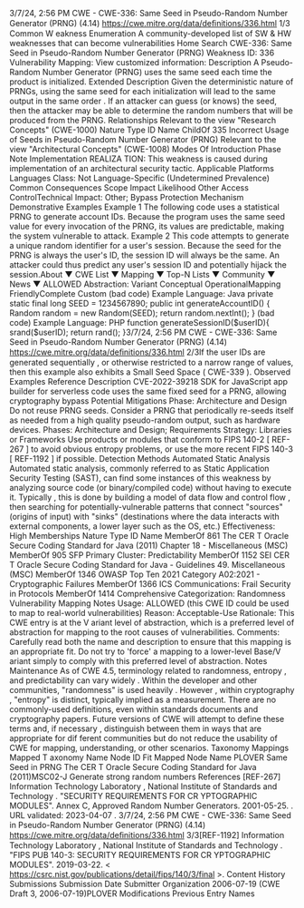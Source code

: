 3/7/24, 2:56 PM CWE - CWE-336: Same Seed in Pseudo-Random Number Generator (PRNG) (4.14)
https://cwe.mitre.org/data/deﬁnitions/336.html 1/3
Common W eakness Enumeration
A community-developed list of SW & HW weaknesses that can become
vulnerabilities
Home Search
CWE-336: Same Seed in Pseudo-Random Number Generator (PRNG)
Weakness ID: 336
Vulnerability Mapping: 
View customized information:
 Description
A Pseudo-Random Number Generator (PRNG) uses the same seed each time the product is initialized.
 Extended Description
Given the deterministic nature of PRNGs, using the same seed for each initialization will lead to the same output in the same order . If
an attacker can guess (or knows) the seed, then the attacker may be able to determine the random numbers that will be produced
from the PRNG.
 Relationships
 Relevant to the view "Research Concepts" (CWE-1000)
Nature Type ID Name
ChildOf 335 Incorrect Usage of Seeds in Pseudo-Random Number Generator (PRNG)
 Relevant to the view "Architectural Concepts" (CWE-1008)
 Modes Of Introduction
Phase Note
Implementation REALIZA TION: This weakness is caused during implementation of an architectural security tactic.
 Applicable Platforms
Languages
Class: Not Language-Specific (Undetermined Prevalence)
 Common Consequences
Scope Impact Likelihood
Other
Access ControlTechnical Impact: Other; Bypass Protection Mechanism
 Demonstrative Examples
Example 1
The following code uses a statistical PRNG to generate account IDs.
Because the program uses the same seed value for every invocation of the PRNG, its values are predictable, making the system
vulnerable to attack.
Example 2
This code attempts to generate a unique random identifier for a user's session.
Because the seed for the PRNG is always the user's ID, the session ID will always be the same. An attacker could thus predict any
user's session ID and potentially hijack the session.About ▼ CWE List ▼ Mapping ▼ Top-N Lists ▼ Community ▼ News ▼
ALLOWED
Abstraction: Variant
Conceptual OperationalMapping
FriendlyComplete Custom
(bad code) Example Language: Java 
private static final long SEED = 1234567890;
public int generateAccountID() {
Random random = new Random(SEED);
return random.nextInt();
}
(bad code) Example Language: PHP 
function generateSessionID($userID){
srand($userID);
return rand();
}3/7/24, 2:56 PM CWE - CWE-336: Same Seed in Pseudo-Random Number Generator (PRNG) (4.14)
https://cwe.mitre.org/data/deﬁnitions/336.html 2/3If the user IDs are generated sequentially , or otherwise restricted to a narrow range of values, then this example also exhibits a Small
Seed Space ( CWE-339 ).
 Observed Examples
Reference Description
CVE-2022-39218 SDK for JavaScript app builder for serverless code uses the same fixed seed for a PRNG, allowing
cryptography bypass
 Potential Mitigations
Phase: Architecture and Design
Do not reuse PRNG seeds. Consider a PRNG that periodically re-seeds itself as needed from a high quality pseudo-random
output, such as hardware devices.
Phases: Architecture and Design; Requirements
Strategy: Libraries or Frameworks
Use products or modules that conform to FIPS 140-2 [ REF-267 ] to avoid obvious entropy problems, or use the more recent
FIPS 140-3 [ REF-1192 ] if possible.
 Detection Methods
Automated Static Analysis
Automated static analysis, commonly referred to as Static Application Security Testing (SAST), can find some instances of this
weakness by analyzing source code (or binary/compiled code) without having to execute it. Typically , this is done by building a
model of data flow and control flow , then searching for potentially-vulnerable patterns that connect "sources" (origins of input)
with "sinks" (destinations where the data interacts with external components, a lower layer such as the OS, etc.)
Effectiveness: High
 Memberships
Nature Type ID Name
MemberOf 861 The CER T Oracle Secure Coding Standard for Java (2011) Chapter 18 - Miscellaneous (MSC)
MemberOf 905 SFP Primary Cluster: Predictability
MemberOf 1152 SEI CER T Oracle Secure Coding Standard for Java - Guidelines 49. Miscellaneous (MSC)
MemberOf 1346 OWASP Top Ten 2021 Category A02:2021 - Cryptographic Failures
MemberOf 1366 ICS Communications: Frail Security in Protocols
MemberOf 1414 Comprehensive Categorization: Randomness
 Vulnerability Mapping Notes
Usage: ALLOWED (this CWE ID could be used to map to real-world vulnerabilities)
Reason: Acceptable-Use
Rationale:
This CWE entry is at the V ariant level of abstraction, which is a preferred level of abstraction for mapping to the root causes of
vulnerabilities.
Comments:
Carefully read both the name and description to ensure that this mapping is an appropriate fit. Do not try to 'force' a mapping to a
lower-level Base/V ariant simply to comply with this preferred level of abstraction.
 Notes
Maintenance
As of CWE 4.5, terminology related to randomness, entropy , and predictability can vary widely . Within the developer and other
communities, "randomness" is used heavily . However , within cryptography , "entropy" is distinct, typically implied as a measurement.
There are no commonly-used definitions, even within standards documents and cryptography papers. Future versions of CWE will
attempt to define these terms and, if necessary , distinguish between them in ways that are appropriate for dif ferent communities but
do not reduce the usability of CWE for mapping, understanding, or other scenarios.
 Taxonomy Mappings
Mapped T axonomy Name Node ID Fit Mapped Node Name
PLOVER Same Seed in PRNG
The CER T Oracle Secure
Coding Standard for Java
(2011)MSC02-J Generate strong random numbers
 References
[REF-267] Information Technology Laboratory , National Institute of Standards and Technology . "SECURITY REQUIREMENTS
FOR CR YPTOGRAPHIC MODULES". Annex C, Approved Random Number Generators. 2001-05-25.
. URL validated: 2023-04-07 .
3/7/24, 2:56 PM CWE - CWE-336: Same Seed in Pseudo-Random Number Generator (PRNG) (4.14)
https://cwe.mitre.org/data/deﬁnitions/336.html 3/3[REF-1192] Information Technology Laboratory , National Institute of Standards and Technology . "FIPS PUB 140-3: SECURITY
REQUIREMENTS FOR CR YPTOGRAPHIC MODULES". 2019-03-22. < https://csrc.nist.gov/publications/detail/fips/140/3/final >.
 Content History
 Submissions
Submission Date Submitter Organization
2006-07-19
(CWE Draft 3, 2006-07-19)PLOVER
 Modifications
 Previous Entry Names